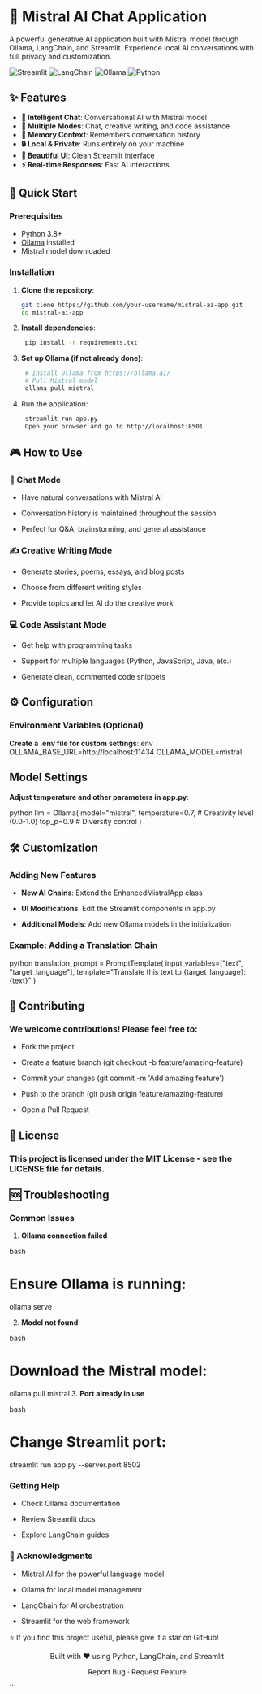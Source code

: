 # 🤖 Mistral AI Chat Application

A powerful generative AI application built with Mistral model through Ollama, LangChain, and Streamlit. Experience local AI conversations with full privacy and customization.

![Streamlit](https://img.shields.io/badge/Streamlit-FF4B4B?style=for-the-badge&logo=Streamlit&logoColor=white)
![LangChain](https://img.shields.io/badge/LangChain-FF6B35?style=for-the-badge)
![Ollama](https://img.shields.io/badge/Ollama-00ADD8?style=for-the-badge)
![Python](https://img.shields.io/badge/Python-3776AB?style=for-the-badge&logo=python&logoColor=white)

## ✨ Features

- **💬 Intelligent Chat**: Conversational AI with Mistral model
- **🎯 Multiple Modes**: Chat, creative writing, and code assistance
- **🧠 Memory Context**: Remembers conversation history
- **🔒 Local & Private**: Runs entirely on your machine
- **🎨 Beautiful UI**: Clean Streamlit interface
- **⚡ Real-time Responses**: Fast AI interactions

## 🚀 Quick Start

### Prerequisites

- Python 3.8+
- [Ollama](https://ollama.ai/) installed
- Mistral model downloaded

### Installation

1. **Clone the repository**:
   ```bash
   git clone https://github.com/your-username/mistral-ai-app.git
   cd mistral-ai-app

2. **Install dependencies**:
   ```bash
    pip install -r requirements.txt
   
3. **Set up Ollama (if not already done)**:
   ```bash
    # Install Ollama from https://ollama.ai/
    # Pull Mistral model
    ollama pull mistral
   
4. Run the application:
   ```bash
    streamlit run app.py
    Open your browser and go to http://localhost:8501

## 🎮 How to Use

### 💬 Chat Mode

- Have natural conversations with Mistral AI

- Conversation history is maintained throughout the session

- Perfect for Q&A, brainstorming, and general assistance

### ✍️ Creative Writing Mode

- Generate stories, poems, essays, and blog posts

- Choose from different writing styles

- Provide topics and let AI do the creative work

### 💻 Code Assistant Mode

- Get help with programming tasks

- Support for multiple languages (Python, JavaScript, Java, etc.)

- Generate clean, commented code snippets

## ⚙️ Configuration

### Environment Variables (Optional)

**Create a .env file for custom settings**:
env
OLLAMA_BASE_URL=http://localhost:11434
OLLAMA_MODEL=mistral

## Model Settings

**Adjust temperature and other parameters in app.py**:

python
llm = Ollama(
    model="mistral",
    temperature=0.7,  # Creativity level (0.0-1.0)
    top_p=0.9         # Diversity control
)

## 🛠️ Customization

### Adding New Features

- **New AI Chains**: Extend the EnhancedMistralApp class

- **UI Modifications**: Edit the Streamlit components in app.py

- **Additional Models**: Add new Ollama models in the initialization

### Example: Adding a Translation Chain
python
translation_prompt = PromptTemplate(
    input_variables=["text", "target_language"],
    template="Translate this text to {target_language}: {text}"
)

## 🤝 Contributing

### We welcome contributions! Please feel free to:

- Fork the project

- Create a feature branch (git checkout -b feature/amazing-feature)

- Commit your changes (git commit -m 'Add amazing feature')

- Push to the branch (git push origin feature/amazing-feature)

- Open a Pull Request

## 📝 License
### This project is licensed under the MIT License - see the LICENSE file for details.

## 🆘 Troubleshooting
### Common Issues
1. **Ollama connection failed**

bash
# Ensure Ollama is running:
ollama serve

2. **Model not found**

bash
# Download the Mistral model:
ollama pull mistral
3. **Port already in use**

bash
# Change Streamlit port:
streamlit run app.py --server.port 8502


### Getting Help
- Check Ollama documentation

- Review Streamlit docs

- Explore LangChain guides

### 🙏 Acknowledgments
- Mistral AI for the powerful language model

- Ollama for local model management

- LangChain for AI orchestration

- Streamlit for the web framework

⭐ If you find this project useful, please give it a star on GitHub!

<div align="center">
Built with ❤️ using Python, LangChain, and Streamlit

Report Bug · Request Feature

</div> ```
